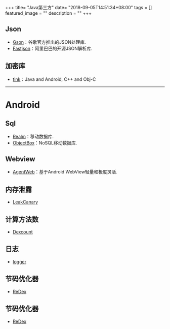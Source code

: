 +++
title= "Java第三方"
date= "2018-09-05T14:51:34+08:00"
tags = []
featured_image = ""
description = ""
+++


## Json

- [Gson](https://github.com/google/gson)：谷歌官方推出的JSON处理库.
- [Fastjson](https://github.com/Alibaba/fastjson)：阿里巴巴的开源JSON解析库.


## 加密库

- [tink](https://github.com/google/tink)：Java and Android, C++ and Obj-C 

******

# Android

## Sql

- [Realm](https://github.com/realm)：移动数据库.
- [ObjectBox](https://github.com/objectbox/objectbox-java)：NoSQL移动数据库.


## Webview

- [AgentWeb](https://github.com/Justson/AgentWeb)：基于Android WebView轻量和极度灵活.


## 内存泄露

- [LeakCanary](https://github.com/square/leakcanary)


## 计算方法数

- [Dexcount](https://github.com/KeepSafe/dexcount-gradle-plugin)


## 日志

- [logger](https://github.com/orhanobut/logger)


## 节码优化器

- [ReDex](https://github.com/facebook/redex)


## 节码优化器

- [ReDex](https://github.com/facebook/redex)